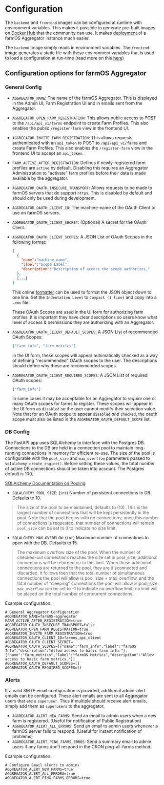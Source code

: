 # Configuration

The `backend` and `frontend` images can be configured at runtime with environment variables. This makes it possible to
generate pre-built images on [Docker Hub](https://hub.docker.com/r/farmos/aggregator) that the community can use.
It makes [deployment](./deployment.md) of a farmOS Aggregator instance much easier.

The `backend` image simply reads in environment variables. The `frontend` image generates a static file with these
environment variables that is used to load a configuration at run-time (read more on this [here](./development.md))

## Configuration options for farmOS Aggregator

### General Config

- `AGGREGATOR_NAME`: The name of the farmOS Aggregator. This is displayed in the Admin UI, Farm Registration UI and 
in emails sent from the Aggregator.
- `AGGREGATOR_OPEN_FARM_REGISTRATION`: This allows public access to POST to the `/api/api_v1/farms` endpoint to create
 Farm Profiles. This also enables the public `/register-farm` view in the frontend UI.
- `AGGREGATOR_INVITE_FARM_REGISTRATION`: This allows requests authenticated with an `api_token` to POST to
`/api/api_v1/farms` and create Farm Profiles. This also enables the `/register-farm` view in the frontend UI to accept
an `api_token`.
- `FARM_ACTIVE_AFTER_REGISTRATION`: Defines if newly-registered farm profiles are `active` by default. Disabling this
requires an Aggregator Administration to "activate" farm profiles before their data is made available by the aggregator.
- `AGGREGATOR_OAUTH_INSECURE_TRANSPORT`: Allows requests to be made to farmOS servers that do support `https`. This is
disabled by default and should only be used during development.
- `AGGREGATOR_OAUTH_CLIENT_ID`: The machine-name of the OAuth Client to use on farmOS servers.
- `AGGREGATOR_OAUTH_CLIENT_SECRET`: (Optional) A secret for the OAuth Client.
- `AGGREGATOR_OAUTH_CLIENT_SCOPES`: A JSON List of OAuth Scopes in the following format:
    ```json
    [
      {
        "name":"machine_name",
        "label":"Scope Label",
        "description":"Description of access the scope authorizes."
      },
      {...}
    ]
    ``` 
  This online [formatter](https://www.freeformatter.com/json-formatter.html) can be used to format the JSON object
  down to one line. Set the `Indentation Level` to `Compact (1 line)` and copy into a `.env` file.
  
  These OAuth Scopes are used in the UI form for authorizing farm profiles. It is important they have clear descriptions
  so users know what level of access & permissions they are authorizing with an Aggregator.
- `AGGREGATOR_OAUTH_CLIENT_DEFAULT_SCOPES`: A JSON List of recommended OAuth Scopes:
    ```json
    ["farm_info", "farm_metrics"]
    ``` 
  
  In the UI form, these scopes will appear automatically checked as a way of defining "recommended" OAuth scopes to the
  user. The descriptions should define why these are recommended scopes.
- `AGGREGATOR_OAUTH_CLIENT_REQUIRED_SCOPES`: A JSON List of required OAuth scopes:
    ```json
    ["farm_info"]
    ``` 
  
  In some cases it may be acceptable for an Aggregator to *require* one or many OAuth scopes for farms to register.
  These scopes will appear in the UI form as `disabled` so the user cannot modify their selection value. Note that for 
  an OAuth scope to appear `disabled` *and* `checked`, the oauth scope must also be listed in the
  `AGGREGATOR_OAUTH_DEFAULT_SCOPE` list.


### DB Config
The FastAPI app uses SQLAlchemy to interface with the Postgres DB. Connections to the DB are held in a connection pool 
to maintain long-running connections in memory for efficient re-use. The size of the pool is configurable with the 
`pool_size` and `max_overflow` parameters passed to `sqlalchemy.create_engine()`. Before setting these values, the 
total number of active DB connections should be taken into account. The Postgres default is 100.

[SQLAlchemy Documentation on Pooling](https://docs.sqlalchemy.org/en/13/core/pooling.html)

- `SQLALCHEMY_POOL_SIZE`: (`int`) Number of persistent connections to DB. Defaults to 10.

> The size of the pool to be maintained, defaults to (10). This is the largest number of connections that will be kept persistently in the pool. Note that the pool begins with 
> no connections; once this number of connections is requested, that number of connections will remain. `pool_size` can 
> be set to 0 to indicate no size limit.

- `SQLALCHEMY_MAX_OVERFLOW`: (`int`) Maximum number of connections to open with the DB. Defaults to 15.

> The maximum overflow size of the pool. When the number of checked-out connections reaches the size set in pool_size, 
> additional connections will be returned up to this limit. When those additional connections are returned to the pool, 
> they are disconnected and discarded. It follows then that the total number of simultaneous connections the pool will 
> allow is pool_size + max_overflow, and the total number of “sleeping” connections the pool will allow is pool_size. 
> `max_overflow` can be set to -1 to indicate no overflow limit; no limit will be placed on the total number of 
> concurrent connections. 
  
Example configuration:
```shell script
# General Aggregator Configuration
AGGREGATOR_NAME=farmOS-aggregator
FARM_ACTIVE_AFTER_REGISTRATION=true
AGGREGATOR_OAUTH_INSECURE_TRANSPORT=false
AGGREGATOR_OPEN_FARM_REGISTRATION=true
AGGREGATOR_INVITE_FARM_REGISTRATION=true
AGGREGATOR_OAUTH_CLIENT_ID=farmos_api_client
AGGREGATOR_OAUTH_CLIENT_SECRET=
AGGREGATOR_OAUTH_SCOPES=[{"name":"farm_info","label":"farmOS Info","description":"Allow access to basic farm info."},{"name":"farm_metrics","label":"farmOS Metrics","description":"Allow access to basic farm metrics."}]
AGGREGATOR_OAUTH_DEFAULT_SCOPES=[]
AGGREGATOR_OAUTH_REQUIRED_SCOPES=[]
```

### Alerts

If a valid SMTP email configuration is provided, additional admin-alert emails can be configured. These alert emails are
sent to all Aggregator users that are a `superuser`. Thus if multiple should receive alert emails, simply add them as
`superusers` to the aggregator.

- `AGGREGATOR_ALERT_NEW_FARMS`: Send an email to admin users when a new farm is registered.
(Useful for notification of Public Registration)
- `AGGREGATOR_ALERT_ALL_ERRORS`: Send an email to admin users whenever a farmOS server fails to respond. (Useful for 
instant notification of problems)
- `AGGREGATOR_ALERT_PING_FARMS_ERROS`: Send a summary email to admin users if any farms don't respond in the CRON
ping-all-farms method.

Example configuration:
```shell script
# Configure Email alerts to admins
AGGREGATOR_ALERT_NEW_FARMS=true
AGGREGATOR_ALERT_ALL_ERRORS=true
AGGREGATOR_ALERT_PING_FARMS_ERRORS=true
```
